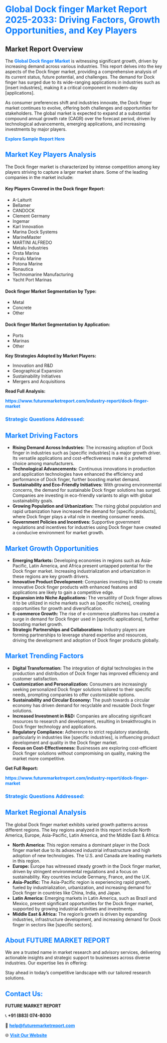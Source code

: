 <h1 style="color: #007BFF;">Global Dock finger Market Report 2025-2033: Driving Factors, Growth Opportunities, and Key Players</h1>

<section id="overview">
<h2>Market Report Overview</h2>
<p>The <a href="https://www.futuremarketreport.com/industry-report/dock-finger-market" style="color: #007BFF; text-decoration: none;"><strong>Global Dock finger Market</strong></a> is witnessing significant growth, driven by increasing demand across various industries. This report delves into the key aspects of the Dock finger market, providing a comprehensive analysis of its current status, future potential, and challenges. The demand for Dock finger has surged due to its wide-ranging applications in industries such as [insert industries], making it a critical component in modern-day [applications].</p>
<p>As consumer preferences shift and industries innovate, the Dock finger market continues to evolve, offering both challenges and opportunities for stakeholders. The global market is expected to expand at a substantial compound annual growth rate (CAGR) over the forecast period, driven by technological advancements, emerging applications, and increasing investments by major players.</p>
</section>

<section id="overview">
<p><a href="https://www.futuremarketreport.com/request-sample/reportId=48603" style="color: #007BFF; text-decoration: none;"><strong>Explore Sample Report Here</strong></a></p>
</section>

<section id="key-players">
<h2 style="color: #007BFF;">Market Key Players Analysis</h2>
<p>The Dock finger market is characterized by intense competition among key players striving to capture a larger market share. Some of the leading companies in the market include:</p>
<h4>Key Players Covered in the Dock finger Report:</h4>
<ul><li>A-Laiturit</li><li>Bellamer</li><li>CANDOCK</li><li>Clement Germany</li><li>Ingemar</li><li>Karl Innovation</li><li>Marina Dock Systems</li><li>MarineMaster</li><li>MARTINI ALFREDO</li><li>Metalu Industries</li><li>Orsta Marina</li><li>Poralu Marine</li><li>Potona Marine</li><li>Ronautica</li><li>Technomarine Manufacturing</li><li>Yacht Port Marinas</li></ul>
<h4>Dock finger Market Segmentation by Type:</h4>
<ul><li>Metal</li><li>Concrete</li><li>Other</li></ul>

<h4>Dock finger Market Segmentation by Application:</h4>
<ul><li>Ports</li><li>Marinas</li><li>Other</li></ul>
<p><strong>Key Strategies Adopted by Market Players:</strong></p>
<ul>
<li>Innovation and R&D</li>
<li>Geographical Expansion</li>
<li>Sustainability Initiatives</li>
<li>Mergers and Acquisitions</li>
</ul>
</section>

<section>
<p><strong>Read Full Analysis: </strong></p><a href="https://www.futuremarketreport.com/industry-report/dock-finger-market" style="color: #007BFF; text-decoration: none;"><strong>https://www.futuremarketreport.com/industry-report/dock-finger-market</strong></a>
<h3 style="color: #007BFF;">Strategic Questions Addressed:</h3>
</section>

<section id="driving-factors">
<h2 style="color: #007BFF;">Market Driving Factors</h2>
<ul>
<li><strong>Rising Demand Across Industries:</strong> The increasing adoption of Dock finger in industries such as [specific industries] is a major growth driver. Its versatile applications and cost-effectiveness make it a preferred choice among manufacturers.</li>
<li><strong>Technological Advancements:</strong> Continuous innovations in production and application technologies have enhanced the efficiency and performance of Dock finger, further boosting market demand.</li>
<li><strong>Sustainability and Eco-Friendly Initiatives:</strong> With growing environmental concerns, the demand for sustainable Dock finger solutions has surged. Companies are investing in eco-friendly variants to align with global sustainability goals.</li>
<li><strong>Growing Population and Urbanization:</strong> The rising global population and rapid urbanization have increased the demand for [specific products], where Dock finger plays a vital role in meeting consumer needs.</li>
<li><strong>Government Policies and Incentives:</strong> Supportive government regulations and incentives for industries using Dock finger have created a conducive environment for market growth.</li>
</ul>
</section>

<section id="growth-opportunities">
<h2 style="color: #007BFF;">Market Growth Opportunities</h2>
<ul>
<li><strong>Emerging Markets:</strong> Developing economies in regions such as Asia-Pacific, Latin America, and Africa present untapped potential for the Dock finger market. Increasing industrialization and urbanization in these regions are key growth drivers.</li>
<li><strong>Innovative Product Development:</strong> Companies investing in R&D to create innovative Dock finger products with enhanced features and applications are likely to gain a competitive edge.</li>
<li><strong>Expansion into Niche Applications:</strong> The versatility of Dock finger allows it to be utilized in niche markets such as [specific niches], creating opportunities for growth and diversification.</li>
<li><strong>E-commerce Growth:</strong> The rise of e-commerce platforms has created a surge in demand for Dock finger used in [specific applications], further boosting market growth.</li>
<li><strong>Strategic Partnerships and Collaborations:</strong> Industry players are forming partnerships to leverage shared expertise and resources, driving the development and adoption of Dock finger products globally.</li>
</ul>
</section>

<section id="trending-factors">
<h2 style="color: #007BFF;">Market Trending Factors</h2>
<ul>
<li><strong>Digital Transformation:</strong> The integration of digital technologies in the production and distribution of Dock finger has improved efficiency and customer satisfaction.</li>
<li><strong>Customization and Personalization:</strong> Consumers are increasingly seeking personalized Dock finger solutions tailored to their specific needs, prompting companies to offer customizable options.</li>
<li><strong>Sustainability and Circular Economy:</strong> The push towards a circular economy has driven demand for recyclable and reusable Dock finger solutions.</li>
<li><strong>Increased Investment in R&D:</strong> Companies are allocating significant resources to research and development, resulting in breakthroughs in Dock finger technology and applications.</li>
<li><strong>Regulatory Compliance:</strong> Adherence to strict regulatory standards, particularly in industries like [specific industries], is influencing product development and quality in the Dock finger market.</li>
<li><strong>Focus on Cost-Effectiveness:</strong> Businesses are exploring cost-efficient Dock finger solutions without compromising on quality, making the market more competitive.</li>
</ul>
</section>

<section>
<p><strong>Get Full Report: </strong></p><a href="https://www.futuremarketreport.com/industry-report/dock-finger-market" style="color: #007BFF; text-decoration: none;"><strong>https://www.futuremarketreport.com/industry-report/dock-finger-market</strong></a>
<h3 style="color: #007BFF;">Strategic Questions Addressed:</h3>
</section>


<section id="regional-analysis">
<h2 style="color: #007BFF;">Market Regional Analysis</h2>
<p>The global Dock finger market exhibits varied growth patterns across different regions. The key regions analyzed in this report include North America, Europe, Asia-Pacific, Latin America, and the Middle East & Africa:</p>
<ul>
<li><strong>North America:</strong> This region remains a dominant player in the Dock finger market due to its advanced industrial infrastructure and high adoption of new technologies. The U.S. and Canada are leading markets in this region.</li>
<li><strong>Europe:</strong> Europe has witnessed steady growth in the Dock finger market, driven by stringent environmental regulations and a focus on sustainability. Key countries include Germany, France, and the U.K.</li>
<li><strong>Asia-Pacific:</strong> The Asia-Pacific region is experiencing rapid growth, fueled by industrialization, urbanization, and increasing demand for Dock finger in countries like China, India, and Japan.</li>
<li><strong>Latin America:</strong> Emerging markets in Latin America, such as Brazil and Mexico, present significant opportunities for the Dock finger market, supported by growing industrial activities and investments.</li>
<li><strong>Middle East & Africa:</strong> The region’s growth is driven by expanding industries, infrastructure development, and increasing demand for Dock finger in sectors like [specific sectors].</li>
</ul>
</section>

<footer>
<h2 style="color: #007BFF;">About FUTURE MARKET REPORT</h2>
<p>We are a trusted name in market research and advisory services, delivering actionable insights and strategic support to businesses across diverse industries. Our expertise lies in offering:</p>

<p>Stay ahead in today’s competitive landscape with our tailored research solutions.</p>

<h2 style="color: #007BFF;">Contact Us:</h2>
<p><strong>FUTURE MARKET REPORT</strong></p>
<p>📞 <strong>+91 (883) 074-8030</strong></p>
<p>📧 <strong><a href="mailto:help@futuremarketreport.com" style="color: #007BFF;">help@futuremarketreport.com</a></strong></p>
<p>🌐 <strong><a href="https://www.futuremarketreport.com/" style="color: #007BFF;">Visit Our Website</a></strong></p>
</footer>